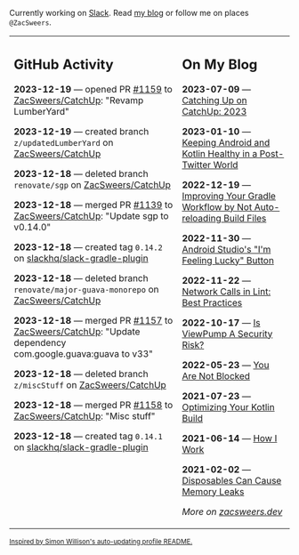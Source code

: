 Currently working on [Slack](https://slack.com/). Read [my blog](https://zacsweers.dev/) or follow me on places `@ZacSweers`.

<table><tr><td valign="top" width="60%">

## GitHub Activity
<!-- githubActivity starts -->
**2023-12-19** — opened PR [#1159](https://github.com/ZacSweers/CatchUp/pull/1159) to [ZacSweers/CatchUp](https://github.com/ZacSweers/CatchUp): "Revamp LumberYard"

**2023-12-19** — created branch `z/updatedLumberYard` on [ZacSweers/CatchUp](https://github.com/ZacSweers/CatchUp)

**2023-12-18** — deleted branch `renovate/sgp` on [ZacSweers/CatchUp](https://github.com/ZacSweers/CatchUp)

**2023-12-18** — merged PR [#1139](https://github.com/ZacSweers/CatchUp/pull/1139) to [ZacSweers/CatchUp](https://github.com/ZacSweers/CatchUp): "Update sgp to v0.14.0"

**2023-12-18** — created tag `0.14.2` on [slackhq/slack-gradle-plugin](https://github.com/slackhq/slack-gradle-plugin)

**2023-12-18** — deleted branch `renovate/major-guava-monorepo` on [ZacSweers/CatchUp](https://github.com/ZacSweers/CatchUp)

**2023-12-18** — merged PR [#1157](https://github.com/ZacSweers/CatchUp/pull/1157) to [ZacSweers/CatchUp](https://github.com/ZacSweers/CatchUp): "Update dependency com.google.guava:guava to v33"

**2023-12-18** — deleted branch `z/miscStuff` on [ZacSweers/CatchUp](https://github.com/ZacSweers/CatchUp)

**2023-12-18** — merged PR [#1158](https://github.com/ZacSweers/CatchUp/pull/1158) to [ZacSweers/CatchUp](https://github.com/ZacSweers/CatchUp): "Misc stuff"

**2023-12-18** — created tag `0.14.1` on [slackhq/slack-gradle-plugin](https://github.com/slackhq/slack-gradle-plugin)
<!-- githubActivity ends -->
</td><td valign="top" width="40%">

## On My Blog
<!-- blog starts -->
**2023-07-09** — [Catching Up on CatchUp: 2023](https://www.zacsweers.dev/catching-up-on-catchup-2023/)

**2023-01-10** — [Keeping Android and Kotlin Healthy in a Post-Twitter World](https://www.zacsweers.dev/keeping-android-healthy/)

**2022-12-19** — [Improving Your Gradle Workflow by Not Auto-reloading Build Files](https://www.zacsweers.dev/improving-your-workflow-by-not-auto-reloading-build-files/)

**2022-11-30** — [Android Studio's "I'm Feeling Lucky" Button](https://www.zacsweers.dev/android-studios-im-feeling-lucky-button/)

**2022-11-22** — [Network Calls in Lint: Best Practices](https://www.zacsweers.dev/network-calls-in-lint-best-practices/)

**2022-10-17** — [Is ViewPump A Security Risk?](https://www.zacsweers.dev/is-viewpump-a-security-risk/)

**2022-05-23** — [You Are Not Blocked](https://www.zacsweers.dev/you-are-not-blocked/)

**2021-07-23** — [Optimizing Your Kotlin Build](https://www.zacsweers.dev/optimizing-your-kotlin-build/)

**2021-06-14** — [How I Work](https://www.zacsweers.dev/how-i-work/)

**2021-02-02** — [Disposables Can Cause Memory Leaks](https://www.zacsweers.dev/disposables-can-cause-memory-leaks/)
<!-- blog ends -->
_More on [zacsweers.dev](https://zacsweers.dev/)_
</td></tr></table>

<sub><a href="https://simonwillison.net/2020/Jul/10/self-updating-profile-readme/">Inspired by Simon Willison's auto-updating profile README.</a></sub>